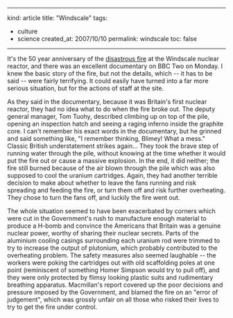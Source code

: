 -----
kind: article
title: "Windscale"
tags:
- culture
- science
created_at: 2007/10/10
permalink: windscale
toc: false
-----

<p>It's the 50 year anniversary of the <a href="http://news.bbc.co.uk/1/hi/sci/tech/7030281.stm">disastrous fire</a> at the Windscale nuclear reactor, and there was an excellent documentary on BBC Two on Monday. I knew the basic story of the fire, but not the details, which -- it has to be said -- were fairly terrifying. It could easily have turned into a far more serious situation, but for the actions of staff at the site.</p>

<p>As they said in the documentary, because it was Britain's first nuclear reactor, they had no idea what to do when the fire broke out. The deputy general manager, Tom Tuohy, described climbing up on top of the pile, opening an inspection hatch and seeing a raging inferno inside the graphite core. I can't remember his exact words in the documentary, but he grinned and said something like, "I remember thinking, Blimey! What a mess." Classic British understatement strikes again... They took the brave step of running water through the pile, without knowing at the time whether it would put the fire out or cause a massive explosion. In the end, it did neither; the fire still burned because of the air blown through the pile which was also supposed to cool the uranium cartridges. Again, they had another terrible decision to make about whether to leave the fans running and risk spreading and feeding the fire, or turn them off and risk further overheating. They chose to turn the fans off, and luckily the fire went out.</p>

<p>The whole situation seemed to have been exacerbated by corners which were cut in the Government's rush to manufacture enough material to produce a H-bomb and convince the Americans that Britain was a genuine nuclear power, worthy of sharing their nuclear secrets. Parts of the aluminium cooling casings surrounding each uranium rod were trimmed to try to increase the output of plutonium, which probably contributed to the overheating problem. The safety measures also seemed laughable -- the workers were poking the cartridges out with old scaffolding poles at one point (reminiscent of something Homer Simpson would try to pull off), and they were only protected by flimsy looking plastic suits and rudimentary breathing apparatus. Macmillan's report covered up the poor decisions and pressure imposed by the Government, and blamed the fire on an "error of judgement", which was grossly unfair on all those who risked their lives to try to get the fire under control.</p>


